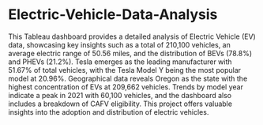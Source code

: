 # Electric-Vehicle-Data-Analysis
This Tableau dashboard provides a detailed analysis of Electric Vehicle (EV) data, showcasing key insights such as a total of 210,100 vehicles, an average electric range of 50.56 miles, and the distribution of BEVs (78.8%) and PHEVs (21.2%). Tesla emerges as the leading manufacturer with 51.67% of total vehicles, with the Tesla Model Y being the most popular model at 20.96%. Geographical data reveals Oregon as the state with the highest concentration of EVs at 209,662 vehicles. Trends by model year indicate a peak in 2021 with 60,100 vehicles, and the dashboard also includes a breakdown of CAFV eligibility. This project offers valuable insights into the adoption and distribution of electric vehicles.
